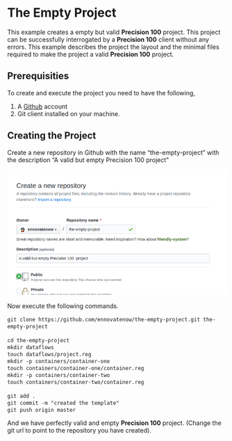 # The Empty Project
This example creates a empty but valid **Precision 100** project. This project can be successfully interrogated by a **Precision 100** client without any errors. This example describes the project the layout and the minimal files required to make the project a valid **Precision 100** project.

## Prerequisities
To create and execute the project you need to have the following,

1. A [Github](https://www.github.com) account
2. Git client installed on your machine.

## Creating the Project
Create a new repository in Github with the name “the-empty-project” with the description “A valid but empty Precision 100  project"

![Create empty project repository](./images/create-empty-project-repository.png)

Now execute the following commands.
```
git clone https://github.com/ennovatenow/the-empty-project.git the-empty-project

cd the-empty-project
mkdir dataflows
touch dataflows/project.reg
mkdir -p containers/container-one
touch containers/container-one/container.reg
mkdir -p containers/container-two
touch containers/container-two/container.reg

git add .
git commit -m "created the template"
git push origin master
```
And we have perfectly valid and empty **Precision 100** project. (Change the git url to point to the repository you have created). 



